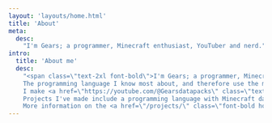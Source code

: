 ```yaml
---
layout: 'layouts/home.html'
title: 'About'
meta:
  desc:
    "I'm Gears; a programmer, Minecraft enthusiast, YouTuber and nerd."
intro:
  title: 'About me'
  desc:
    "<span class=\"text-2xl font-bold\">I'm Gears; a programmer, Minecraft enthusiast, YouTuber and nerd.</span><br/><br/>
    The programming language I know most about, and therefore use the most, is JavaScript/TypeScript. However, I also know Ruby, MCFunction and Golang, and dabble in Rust and Python.<br/>
    I make <a href=\"https://youtube.com/@Gearsdatapacks\" class=\"text-blue-500 underline\" target=\"_blank\" rel=\"noopener noreferrer\">YouTube videos</a> about my ongoing struggle with Minecraft datapacks, as well as other fun Minecraft content.<br/>
    Projects I've made include a programming language with Minecraft datapacks (not alone), and a Datapack Package Manager.<br/>
    More information on the <a href=\"/projects/\" class=\"font-bold hover:underline\">projects</a> page."
---
```


